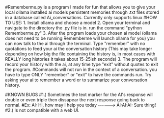 #Rememberme.py is a program I made for fun that allows you to give your local ollama installed ai models persistent memories through .txt files stored in a database called Ai_conversations. Currently only supports linux
#HOW TO USE: 1. Install ollama and choose a model 2. Open your terminal and navigate to the directory the .py file is in. run the command "python Rememberme.py" 3. After the program loads your chosen ai model (ollama does not need to be running Rememberme will launch ollama for you) you can now talk to the ai through the terminal. Type "remember" with no quotations to feed your ai the conversation history (This may take longer depending on how big the file containing the history is, in most cases with REALLY long histories it takes about 15-25ish seconds) 3. The program will record your history with the ai, at any time type "exit" without quotes to exit the program.
#Commands will not run in the context of a conversation. you have to type ONLY "remember" or "exit" to have the commands run. Try asking your ai to remember a word or to summarize your conversation history.

#KNOWN BUGS
#1.) Sometimes the text marker for the AI's response will double or even triple then dissapear the next response going back to normal. 
#Ex: AI: Hi, how may I help you today ------> AI:AI:AI: Sure thing! 
#2.) Is not compatible with a web UI.
